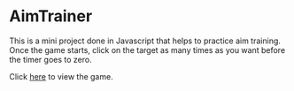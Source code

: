 # AimTrainer

This is a mini project done in Javascript that helps to practice aim training. Once the game starts, click on the target as many times as you want before the timer goes to zero. 

Click [here](https://infallible-galileo-952cde.netlify.app/) to view the game. 
